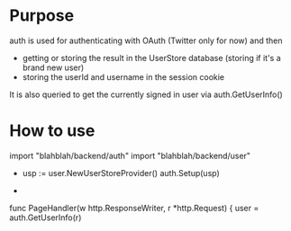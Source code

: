 
# Purpose

auth is used for authenticating with OAuth (Twitter only for now) and then
- getting or storing the result in the UserStore database (storing if it's a brand new user)
- storing the userId and username in the session cookie

It is also queried to get the currently signed in user via auth.GetUserInfo()

# How to use

import "blahblah/backend/auth"
import "blahblah/backend/user"

- 
    usp := user.NewUserStoreProvider()
    auth.Setup(usp)

- 

  func PageHandler(w http.ResponseWriter, r *http.Request) {
    user = auth.GetUserInfo(r)

